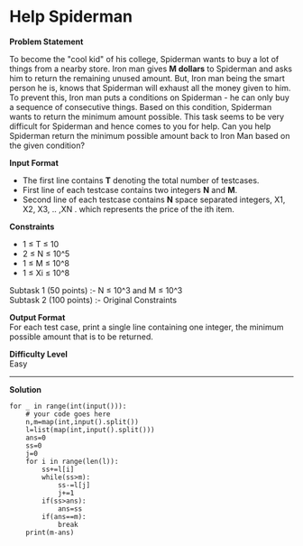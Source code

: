 # Help Spiderman

**Problem Statement**  

To become the "cool kid" of his college, Spiderman wants to buy a lot of things from a nearby store. Iron man gives **M dollars** to Spiderman and asks him to return the remaining unused amount. But, Iron man being the smart person he is, knows that Spiderman will exhaust all the money given to him. To prevent this, Iron man puts a conditions on Spiderman - he can only buy a sequence of consecutive things. Based on this condition, Spiderman wants to return the minimum amount possible. This task seems to be very difficult for Spiderman and hence comes to you for help. Can you help Spiderman return the minimum possible amount back to Iron Man based on the given condition?

**Input Format**  
- The first line contains **T** denoting the total number of testcases.
- First line of each testcase contains two integers **N** and **M**.
- Second line of each testcase contains  **N** space separated integers, X1, X2, X3, .. ,XN . which represents the price of the ith item.


**Constraints**  
- 1 ≤ T ≤ 10
- 2 ≤ N ≤ 10^5
- 1 ≤ M ≤ 10^8
- 1 ≤ Xi ≤ 10^8

Subtask 1 (50 points) :- N ≤ 10^3 and M ≤ 10^3   
Subtask 2 (100 points) :- Original Constraints

**Output Format**  
For each test case, print a single line containing one integer, the minimum possible amount that is to be returned.

**Difficulty Level**  
Easy
___
**Solution**
~~~
for _ in range(int(input())):
    # your code goes here
    n,m=map(int,input().split())
    l=list(map(int,input().split()))
    ans=0
    ss=0
    j=0
    for i in range(len(l)):
        ss+=l[i]
        while(ss>m):
            ss-=l[j]
            j+=1
        if(ss>ans):
            ans=ss
        if(ans==m):
            break
    print(m-ans)
~~~